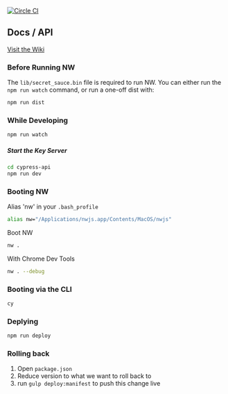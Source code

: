 [![Circle CI](https://circleci.com/gh/brian-mann/eclectus.svg?style=svg&circle-token=a6d67217ee174805c91925400b4210ada937def9)](https://circleci.com/gh/brian-mann/eclectus)

## Docs / API

[Visit the Wiki](https://github.com/brian-mann/eclectus/wiki)

### Before Running NW
The `lib/secret_sauce.bin` file is required to run NW.  You can either run the `npm run watch` command, or run a one-off dist with:

```bash
npm run dist
```

### While Developing
```bash
npm run watch
```

##### Start the Key Server

```bash
cd cypress-api
npm run dev
```

### Booting NW
Alias 'nw' in your `.bash_profile`

```bash
alias nw="/Applications/nwjs.app/Contents/MacOS/nwjs"
```

Boot NW

```bash
nw .
```

With Chrome Dev Tools

```bash
nw . --debug
```

### Booting via the CLI

```bash
cy
```

### Deplying

```bash
npm run deploy
```

### Rolling back
1. Open `package.json`
2. Reduce version to what we want to roll back to
3. run `gulp deploy:manifest` to push this change live